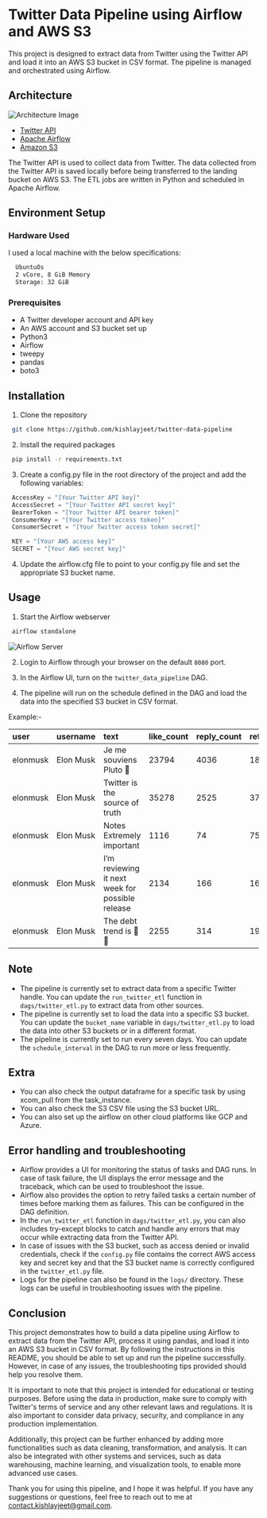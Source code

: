 # Twitter Data Pipeline using Airflow and AWS S3

This project is designed to extract data from Twitter using the Twitter API and load it into an AWS S3 bucket in CSV format. The pipeline is managed and orchestrated using Airflow.

## Architecture

![Architecture Image](https://imgur.com/mAjDOxl.png)

- [Twitter API](https://developer.twitter.com/en/docs/twitter-api)
- [Apache Airflow](https://airflow.apache.org)
- [Amazon S3](https://aws.amazon.com/s3/)

The Twitter API is used to collect data from Twitter. The data collected from the Twitter API is saved locally before being transferred to the landing bucket on AWS S3. The ETL jobs are written in Python and scheduled in Apache Airflow.

## Environment Setup

### Hardware Used

I used a local machine with the below specifications:

```bash
  UbuntuOs
  2 vCore, 8 GiB Memory
  Storage: 32 GiB
```

### Prerequisites

- A Twitter developer account and API key
- An AWS account and S3 bucket set up
- Python3
- Airflow
- tweepy
- pandas
- boto3

## Installation

1. Clone the repository

```bash
 git clone https://github.com/kishlayjeet/twitter-data-pipeline

```

2. Install the required packages

```bash
 pip install -r requirements.txt

```

3. Create a config.py file in the root directory of the project and add the following variables:

```python
 AccessKey = "[Your Twitter API key]"
 AccessSecret = "[Your Twitter API secret key]"
 BearerToken = "[Your Twitter API bearer token]"
 ConsumerKey = "[Your Twitter access token]"
 ConsumerSecret = "[Your Twitter access token secret]"

 KEY = "[Your AWS access key]"
 SECRET = "[Your AWS secret key]"

```

4. Update the airflow.cfg file to point to your config.py file and set the appropriate S3 bucket name.

## Usage

1. Start the Airflow webserver

```bash
 airflow standalone
```

![Airflow Server](https://imgur.com/RM9bEZb.png)

2. Login to Airflow through your browser on the default `8080` port.

3. In the Airflow UI, turn on the `twitter_data_pipeline` DAG.

4. The pipeline will run on the schedule defined in the DAG and load the data into the specified S3 bucket in CSV format.

Example:-

| user     | username  | text                                            | like_count | reply_count | retweet_count | created_at                |
| :------- | :-------- | :---------------------------------------------- | :--------- | :---------- | :------------ | :------------------------ |
| elonmusk | Elon Musk | Je me souviens Pluto 🥹                          | 23794      | 4036        | 1802          | 2023-01-21 09:07:40+00:00 |
| elonmusk | Elon Musk | Twitter is the source of truth                  | 35278      | 2525        | 3756          | 2023-01-21 08:25:50+00:00 |
| elonmusk | Elon Musk | Notes Extremely important                       | 1116       | 74          | 75            | 2023-01-21 07:19:35+00:00 |
| elonmusk | Elon Musk | I’m reviewing it next week for possible release | 2134       | 166         | 165           | 2023-01-21 03:13:31+00:00 |
| elonmusk | Elon Musk | The debt trend is 🤯🤯                          | 2255       | 314         | 193           | 2023-01-21 00:27:49+00:00 |

## Note

- The pipeline is currently set to extract data from a specific Twitter handle. You can update the `run_twitter_etl` function in `dags/twitter_etl.py` to extract data from other sources.
- The pipeline is currently set to load the data into a specific S3 bucket. You can update the `bucket_name` variable in `dags/twitter_etl.py` to load the data into other S3 buckets or in a different format.
- The pipeline is currently set to run every seven days. You can update the `schedule_interval` in the DAG to run more or less frequently.

## Extra

- You can also check the output dataframe for a specific task by using xcom_pull from the task_instance.
- You can also check the S3 CSV file using the S3 bucket URL.
- You can also set up the airflow on other cloud platforms like GCP and Azure.

## Error handling and troubleshooting

- Airflow provides a UI for monitoring the status of tasks and DAG runs. In case of task failure, the UI displays the error message and the traceback, which can be used to troubleshoot the issue.
- Airflow also provides the option to retry failed tasks a certain number of times before marking them as failures. This can be configured in the DAG definition.
- In the `run_twitter_etl` function in `dags/twitter_etl.py`, you can also includes try-except blocks to catch and handle any errors that may occur while extracting data from the Twitter API.
- In case of issues with the S3 bucket, such as access denied or invalid credentials, check if the `config.py` file contains the correct AWS access key and secret key and that the S3 bucket name is correctly configured in the `twitter_etl.py` file.
- Logs for the pipeline can also be found in the `logs/` directory. These logs can be useful in troubleshooting issues with the pipeline.

## Conclusion

This project demonstrates how to build a data pipeline using Airflow to extract data from the Twitter API, process it using pandas, and load it into an AWS S3 bucket in CSV format. By following the instructions in this README, you should be able to set up and run the pipeline successfully. However, in case of any issues, the troubleshooting tips provided should help you resolve them.

It is important to note that this project is intended for educational or testing purposes. Before using the data in production, make sure to comply with Twitter's terms of service and any other relevant laws and regulations. It is also important to consider data privacy, security, and compliance in any production implementation.

Additionally, this project can be further enhanced by adding more functionalities such as data cleaning, transformation, and analysis. It can also be integrated with other systems and services, such as data warehousing, machine learning, and visualization tools, to enable more advanced use cases.

Thank you for using this pipeline, and I hope it was helpful. If you have any suggestions or questions, feel free to reach out to me at contact.kishlayjeet@gmail.com.
